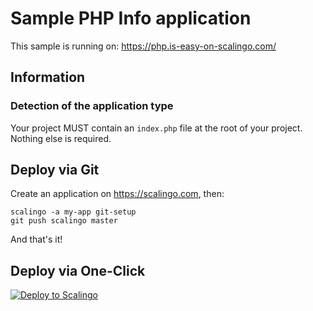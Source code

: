 # Sample PHP Info application

This sample is running on: https://php.is-easy-on-scalingo.com/

## Information

### Detection of the application type

Your project MUST contain an `index.php` file at the root of your
project. Nothing else is required.

## Deploy via Git

Create an application on https://scalingo.com, then:

```shell
scalingo -a my-app git-setup
git push scalingo master
```

And that's it!

## Deploy via One-Click

[![Deploy to Scalingo](https://cdn.scalingo.com/deploy/button.svg)](https://my.scalingo.com/deploy)

